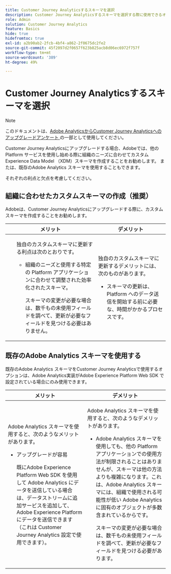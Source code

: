 ```yaml
---
title: Customer Journey Analyticsするスキーマを選択
description: Customer Journey Analyticsするスキーマを選択する際に使用できるオプションと、それぞれの長所と短所について説明します
role: Admin
solution: Customer Journey Analytics
feature: Basics
hide: true
hidefromtoc: true
exl-id: a2b90ab2-2fcb-4bf4-a862-2f0675dc2fe2
source-git-commit: 45f2097d2f0657f623b825acb8d06ec6972f757f
workflow-type: tm+mt
source-wordcount: '389'
ht-degree: 49%

---
```


# Customer Journey Analyticsするスキーマを選択

>[!NOTE]
>
>このドキュメントは、[Adobe AnalyticsからCustomer Journey Analyticsへのアップグレードアンケート ](https://gigazelle.github.io/cja-ttv/) の一部として使用してください。

<!-- this page exists as the "Learn more" link in the info icons for the options "I am comfortable using my Adobe Analytics schema as a basis" and "I want to use a schema tailored to my organization" -->

Customer Journey Analyticsにアップグレードする場合、Adobeでは、他の Platform サービスを使用し始める際に組織のニーズに合わせてカスタム Experience Data Model （XDM）スキーマを作成することをお勧めします。 または、既存のAdobe Analytics スキーマを使用することもできます。

それぞれの利点と欠点を考慮してください。

## 組織に合わせたカスタムスキーマの作成（推奨）

Adobeは、Customer Journey Analyticsにアップグレードする際に、カスタムスキーマを作成することをお勧めします。

| メリット | デメリット |
|----------|---------|
| <ul><p>独自のカスタムスキーマに更新する利点は次のとおりです。</p><ul><li>組織のニーズと使用する特定の Platform アプリケーションに合わせて調整された効率化されたスキーマ。</li><p>スキーマの変更が必要な場合は、数千もの未使用フィールドを調べて、更新が必要なフィールドを見つける必要はありません。</p></ul> | <p>独自のカスタムスキーマに更新するデメリットには、次のものがあります。</p><ul><li>スキーマの更新は、Platform へのデータ送信を開始する前に必要な、時間がかかるプロセスです。</li></ul> |

## 既存のAdobe Analytics スキーマを使用する

既存のAdobe Analytics スキーマをCustomer Journey Analyticsで使用するオプションは、Adobe Analytics実装がAdobe Experience Platform Web SDK で設定されている場合にのみ使用できます。<!-- correct? Or can you do this with an AppMeasurement implementation?-->

| メリット | デメリット |
|----------|---------|
| <p>Adobe Analytics スキーマを使用すると、次のようなメリットがあります。</p><ul><li>アップグレードが容易<p>既にAdobe Experience Platform Web SDK を使用して Adobe Analytics にデータを送信している場合は、データストリームに追加サービスを追加して、Adobe Experience Platform にデータを送信できます（これは Customer Journey Analytics 設定で使用できます）。</p></li></ul> | <p>Adobe Analytics スキーマを使用すると、次のようなデメリットがあります。</p><ul><li>Adobe Analytics スキーマを使用しても、他の Platform アプリケーションでの使用方法が制限されることはありませんが、スキーマは他の方法よりも複雑になります。これは、Adobe Analytics スキーマには、組織で使用される可能性が低い Adobe Analytics に固有のオブジェクトが多数含まれているからです。<p>スキーマの変更が必要な場合は、数千もの未使用フィールドを調べて、更新が必要なフィールドを見つける必要があります。</p></li></ul> |




<!-- Not sure about any of this: 

If you plan to use your Adobe Analytics schema, the following steps are required:

For Adobe Analytics implementations using AppMeasurement:

1. Datastream mapping

For Adobe Analytics implementations using the Web SDK:

1. 



the upgrade steps provided by the [Adobe Analytics to Customer Journey Analytics upgrade questionnaire](https://gigazelle.github.io/cja-ttv/).

If you want to create an XDM schema to use with Customer Journey Analytics, continue with [Create an XDM schema to use with Customer Journey Analytics](/help/getting-started/cja-upgrade/cja-upgrade-schema-create.md).


Tags: (All 3 require data prep mapping. Would need to go into the datastream and map every single field to its appropriate place in XDM. Because whenever you use the data object, it always requires mapping. If you send something in the data object and it doesn't get mapped, the it is permanently lost and can't be recovered.)

1. Shim - Intercepts and instead of sending data to a report suite, it sends it to a Data View. (Data object)

1. Russ special - convert current implementation to a Web SDK implementation - put everything in the data object. 

1. Plop entire data layer into the data object and send that to the datastream. (not documented. Might be the Web SDK docs.)

-->
